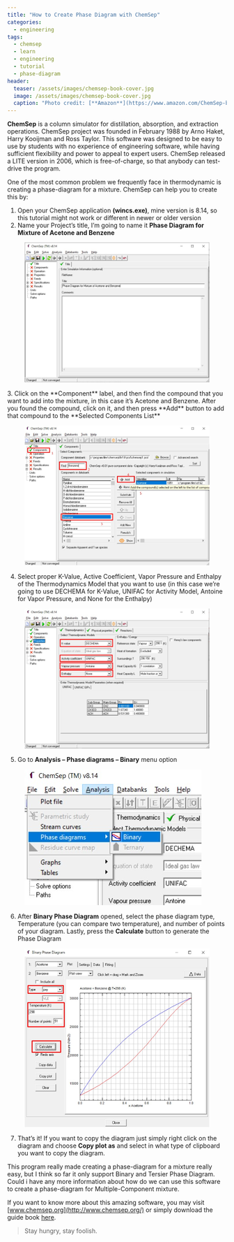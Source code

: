 ```yaml
---
title: "How to Create Phase Diagram with ChemSep"
categories:
  - engineering
tags:
  - chemsep
  - learn
  - engineering
  - tutorial
  - phase-diagram
header:
  teaser: /assets/images/chemsep-book-cover.jpg
  image: /assets/images/chemsep-book-cover.jpg
  caption: "Photo credit: [**Amazon**](https://www.amazon.com/ChemSep-book-Ross-Taylor/dp/3831110689)"
---
```

  
**ChemSep** is a column simulator for distillation, absorption, and extraction operations. ChemSep project was founded in February 1988 by Arno Haket, Harry Kooijman and Ross Taylor. This software was designed to be easy to use by students with no experience of engineering software, while having sufficient flexibility and power to appeal to expert users. ChemSep released a LITE version in 2006, which is free-of-charge, so that anybody can test-drive the program.  
  
One of the most common problem we frequently face in thermodynamic is creating a phase-diagram for a mixture. ChemSep can help you to create this by:  
  
1. Open your ChemSep application **(wincs.exe)**, mine version is 8.14, so this tutorial might not work or different in newer or older version  
2. Name your Project’s title, I’m going to name it **Phase Diagram for Mixture of Acetone and Benzene**
<figure>
<a href="\assets\images\phase-diagram-chemsep-1.jpg"><img src="\assets\images\phase-diagram-chemsep-1.jpg"></a>
</figure>  
3. Click on the **Component** label, and then find the compound that you want to add into the mixture, in this case it’s Acetone and Benzene. After you found the compound, click on it, and then press **Add** button to add that compound to the **Selected Components List**  

<figure>
	<a href="\assets\images\phase-diagram-chemsep-2.jpg"><img src="\assets\images\phase-diagram-chemsep-2.jpg"></a>
</figure>

4. Select proper K-Value, Active Coefficient, Vapor Pressure and Enthalpy of the Thermodynamics Model that you want to use (in this case we’re going to use DECHEMA for K-Value, UNIFAC for Activity Model, Antoine for Vapor Pressure, and None for the Enthalpy)  

<figure>
	<a href="\assets\images\phase-diagram-chemsep-3.jpg"><img src="\assets\images\phase-diagram-chemsep-3.jpg"></a>
</figure>

5. Go to **Analysis – Phase diagrams – Binary** menu option  

<figure>
	<a href="\assets\images\phase-diagram-chemsep-4.jpg"><img src="\assets\images\phase-diagram-chemsep-4.jpg"></a>
</figure>

6. After **Binary Phase Diagram** opened, select the phase diagram type, Temperature (you can compare two temperature), and number of points of your diagram. Lastly, press the **Calculate** button to generate the Phase Diagram  

<figure>
	<a href="\assets\images\phase-diagram-chemsep-5.jpg"><img src="\assets\images\phase-diagram-chemsep-5.jpg"></a>
</figure>

7. That’s it! If you want to copy the diagram just simply right click on the diagram and choose **Copy plot as** and select in what type of clipboard you want to copy the diagram.  

This program really made creating a phase-diagram for a mixture really easy, but I think so far it only support Binary and Tersier Phase Diagram. Could i have any more information about how do we can use this software to create a phase-diagram for Multiple-Component mixture.  

If you want to know more about this amazing software, you may visit [www.chemsep.org](http://www.chemsep.org/) or simply download the guide book [here](http://www.chemsep.org/book/docs/book2.pdf).  
  
> Stay hungry, stay foolish.